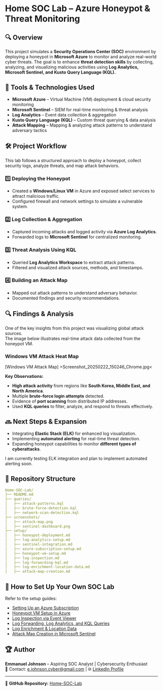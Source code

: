 # Home SOC Lab – Azure Honeypot & Threat Monitoring

## 🔍 Overview
This project simulates a **Security Operations Center (SOC)** environment by deploying a honeypot in **Microsoft Azure** to monitor and analyze real-world cyber threats. The goal is to enhance **threat detection skills** by collecting, analyzing, and visualizing malicious activities using **Log Analytics, Microsoft Sentinel, and Kusto Query Language (KQL).**

## 🔧 Tools & Technologies Used
- **Microsoft Azure** – Virtual Machine (VM) deployment & cloud security monitoring
- **Microsoft Sentinel** – SIEM for real-time monitoring & threat analysis
- **Log Analytics** – Event data collection & aggregation
- **Kusto Query Language (KQL)** – Custom threat querying & data analysis
- **Attack Mapping** – Mapping & analyzing attack patterns to understand adversary tactics

## 🛠 Project Workflow
This lab follows a structured approach to deploy a honeypot, collect security logs, analyze threats, and map attack behaviors.

### 1️⃣ Deploying the Honeypot
- Created a **Windows/Linux VM** in Azure and exposed select services to attract malicious traffic.
- Configured firewall and network settings to simulate a vulnerable system.

### 2️⃣ Log Collection & Aggregation
- Captured incoming attacks and logged activity via **Azure Log Analytics**.
- Forwarded logs to **Microsoft Sentinel** for centralized monitoring.

### 3️⃣ Threat Analysis Using KQL
- Queried **Log Analytics Workspace** to extract attack patterns.
- Filtered and visualized attack sources, methods, and timestamps.

### 4️⃣ Building an Attack Map
- Mapped out attack patterns to understand adversary behavior.
- Documented findings and security recommendations.

## 🔍 Findings & Analysis  
One of the key insights from this project was visualizing global attack sources.  
The image below illustrates real-time attack data collected from the honeypot VM.

### **Windows VM Attack Heat Map**
[Windows VM Attack Map] >Screenshot_20250222_150246_Chrome.jpg<

**Key Observations:**
- **High attack activity** from regions like **South Korea, Middle East, and North America**.
- Multiple **brute-force login attempts** detected.
- Evidence of **port scanning** from distributed IP addresses.
- Used **KQL queries** to filter, analyze, and respond to threats effectively.

## 🔜 Next Steps & Expansion
- Integrating **Elastic Stack (ELK)** for enhanced log visualization.  
- Implementing **automated alerting** for real-time threat detection.  
- Expanding honeypot capabilities to monitor **different types of cyberattacks**.  

I am currently testing ELK integration and plan to implement automated alerting soon.

## 📂 Repository Structure
```yaml
Home-SOC-Lab/
├── README.md
├── queries/
│   ├── attack-patterns.kql
│   ├── brute-force-detection.kql
│   ├── network-scan-detection.kql
├── screenshots/
│   ├── attack-map.png
│   ├── sentinel-dashboard.png
├── setup/
│   ├── honeypot-deployment.md
│   ├── log-analytics-setup.md
│   ├── sentinel-integration.md
│   ├── azure-subscription-setup.md
│   ├── honeypot-vm-setup.md
│   ├── log-inspection.md
│   ├── log-forwarding-kql.md
│   ├── log-enrichment-location-data.md
│   ├── attack-map-creation.md
```

## 📜 How to Set Up Your Own SOC Lab
Refer to the setup guides:
- [Setting Up an Azure Subscription](setup/azure-subscription-setup.md)
- [Honeypot VM Setup in Azure](setup/honeypot-vm-setup.md)
- [Log Inspection via Event Viewer](setup/log-inspection.md)
- [Log Forwarding, Log Analytics, and KQL Queries](setup/log-forward-kql.md)
- [Log Enrichment & Location Data](setup/log-enrichment-location-data.md)
- [Attack Map Creation in Microsoft Sentinel](setup/attack-map-creation.md)

## 🏆 Author
**Emmanuel Johnson** – Aspiring SOC Analyst | Cybersecurity Enthusiast  
📧 Contact: e.johnson.cyber@gmail.com | 🌐 [LinkedIn Profile](https://www.linkedin.com/in/manny-johnson)

---

🔗 **GitHub Repository:** [Home-SOC-Lab](https://github.com/EJCyber/Home-SOC-Lab)
